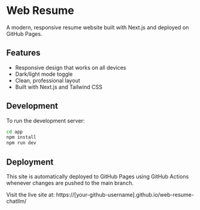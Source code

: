 # Web Resume

A modern, responsive resume website built with Next.js and deployed on GitHub Pages.

## Features

- Responsive design that works on all devices
- Dark/light mode toggle
- Clean, professional layout
- Built with Next.js and Tailwind CSS

## Development

To run the development server:

```bash
cd app
npm install
npm run dev
```

## Deployment

This site is automatically deployed to GitHub Pages using GitHub Actions whenever changes are pushed to the main branch.

Visit the live site at: https://[your-github-username].github.io/web-resume-chatllm/
